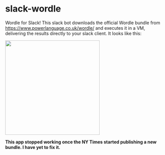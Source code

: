 # slack-wordle

Wordle for Slack! This slack bot downloads the official Wordle bundle from https://www.powerlanguage.co.uk/wordle/ and executes it in a VM, delivering the results directly to your slack client.  It looks like this:

<img src="screenshot.png" width="300"/>

**This app stopped working once the NY Times started publishing a new bundle. I have yet to fix it.**
